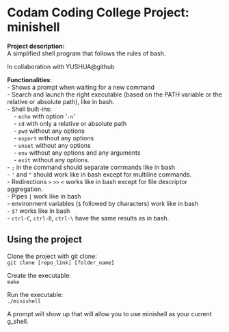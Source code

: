 <h1>Codam Coding College Project: minishell</h1>
<p><b>Project description:</b><br>
A simplified shell program that follows the rules of bash.</p>
<p>In collaboration with YUSHUA@github</p>
<p><b>Functionalities</b>:<br>
- Shows a prompt when waiting for a new command<br>
- Search and launch the right executable (based on the PATH variable or the relative or absolute path), like in bash.<br>
- Shell built-ins:<br>
&nbsp;&nbsp;&nbsp;&nbsp;- <code>echo</code> with option '<code>-n</code>'<br>
&nbsp;&nbsp;&nbsp;&nbsp;- <code>cd</code> with only a relative or absolute path<br>
&nbsp;&nbsp;&nbsp;&nbsp;- <code>pwd</code> without any options<br>
&nbsp;&nbsp;&nbsp;&nbsp;- <code>export</code> without any options<br>
&nbsp;&nbsp;&nbsp;&nbsp;- <code>unset</code> without any options<br>
&nbsp;&nbsp;&nbsp;&nbsp;- <code>env</code> without any options and any arguments<br>
&nbsp;&nbsp;&nbsp;&nbsp;- <code>exit</code> without any options.<br>
- <code>;</code> in the command should separate commands like in bash<br>
- <code>'</code> and <code>"</code> should work like in bash except for multiline commands.<br>
- Redirections <code>&gt;</code> <code>&gt;&gt;</code> <code>&lt;</code> works like in bash except for file descriptor aggregation.<br>
- Pipes <code>|</code> work like in bash<br>
- environment variables (<code>$</code> followed by characters) work like in bash<br>
- <code>$?</code> works like in bash<br>
- <code>ctrl-C</code>, <code>ctrl-D</code>, <code>ctrl-\</code> have the same results as in bash.</p>
<h2>Using the project</h2>
<p>Clone the project with git clone:<br>
<code>git clone [repo_link] [folder_name]</code></p>
<p>Create the executable:<br>
<code>make</code></p>
<p>Run the executable:<br>
<code>./minishell</code></p>
<p>A prompt will show up that will allow you to use minishell as your current g_shell.</p>
